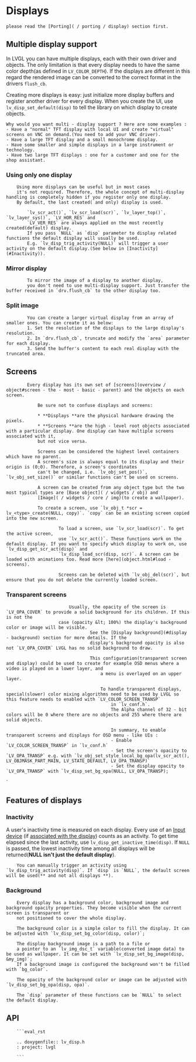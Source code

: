 # Displays

``` important:: The basic concept of a *display *in LVGL is explained in the [Porting]( / porting / display) section. So before reading further,
please read the [Porting]( / porting / display) section first.
```

## Multiple display support

In LVGL you can have multiple displays, each with their own driver and
objects. The only limitation is that every display needs to have the same color depth(as defined in `LV_COLOR_DEPTH`).
If the displays are different in this regard the rendered image can be converted to the correct format in the drivers `flush_cb`.

Creating more displays is easy:
just initialize more display buffers and register another driver for every display.
When you create the UI, use `lv_disp_set_default(disp)` to tell the library on which display to create objects.

	Why would you want multi - display support ? Here are some examples :
	- Have a "normal" TFT display with local UI and create "virtual" screens on VNC on demand.(You need to add your VNC driver).
	- Have a large TFT display and a small monochrome display.
	- Have some smaller and simple displays in a large instrument or technology.
	- Have two large TFT displays : one for a customer and one for the shop assistant.

### Using only one display
		Using more displays can be useful but in most cases
		it's not required. Therefore, the whole concept of multi-display handling is completely hidden if you register only one display.
		By default, the last created( and only) display is used.

			`lv_scr_act()`, `lv_scr_load(scr)`, `lv_layer_top()`, `lv_layer_sys()`, `LV_HOR_RES` and
			`LV_VER_RES` are always applied on the most recently created(default) display.
			If you pass `NULL` as `disp` parameter to display related functions the default display will usually be used.
			E.g. `lv_disp_trig_activity(NULL)` will trigger a user activity on the default display.(See below in [Inactivity](#Inactivity)).

### Mirror display

			To mirror the image of a display to another display,
			you don't need to use multi-display support. Just transfer the buffer received in `drv.flush_cb` to the other display too.

### Split image
			You can create a larger virtual display from an array of smaller ones. You can create it as below:
			1. Set the resolution of the displays to the large display's resolution.
			2. In `drv.flush_cb`, truncate and modify the `area` parameter for each display.
			3. Send the buffer's content to each real display with the truncated area.

## Screens

			Every display has its own set of [screens](overview / object#screen - the - most - basic - parent) and the objects on each screen.

				Be sure not to confuse displays and screens:

				* **Displays **are the physical hardware drawing the pixels.
				* **Screens **are the high - level root objects associated with a particular display. One display can have multiple screens associated with it,
				but not vice versa.

				Screens can be considered the highest level containers which have no parent.
				A screen's size is always equal to its display and their origin is (0;0). Therefore, a screen's coordinates
				can't be changed, i.e. `lv_obj_set_pos()`, `lv_obj_set_size()` or similar functions can't be used on screens.

				A screen can be created from any object type but the two most typical types are [Base object]( / widgets / obj) and
				[Image]( / widgets / core / img)(to create a wallpaper).

				To create a screen, use `lv_obj_t *scr = lv_<type>_create(NULL, copy)`. `copy` can be an existing screen copied into the new screen.

						To load a screen, use `lv_scr_load(scr)`. To get the active screen,
						use `lv_scr_act()`. These functions work on the default display. If you want to specify which display to work on, use `lv_disp_get_scr_act(disp)` and
						`lv_disp_load_scr(disp, scr)`. A screen can be loaded with animations too. Read more [here](object.html#load - screens).

						Screens can be deleted with `lv_obj_del(scr)`, but ensure that you do not delete the currently loaded screen.

### Transparent screens

							Usually, the opacity of the screen is `LV_OPA_COVER` to provide a solid background for its children. If this is not the
						case (opacity &lt; 100%) the display's background color or image will be visible.
									See the [Display background](#display - background) section for more details. If the
									display's background opacity is also not `LV_OPA_COVER` LVGL has no solid background to draw.

									This configuration(transparent screen and display) could be used to create for example OSD menus where a video is played on a lower layer, and
										a menu is overlayed on an upper layer.

										To handle transparent displays, special(slower) color mixing algorithms need to be used by LVGL so this feature needs to enabled with `LV_COLOR_SCREEN_TRANSP`
											in `lv_conf.h`.
											The Alpha channel of 32 - bit colors will be 0 where there are no objects and 255 where there are solid objects.

											In summary, to enable transparent screens and displays for OSD menu - like UIs :
											- Enable `LV_COLOR_SCREEN_TRANSP` in `lv_conf.h`
											- Set the screen's opacity to `LV_OPA_TRANSP` e.g. with `lv_obj_set_style_local_bg_opa(lv_scr_act(), LV_OBJMASK_PART_MAIN, LV_STATE_DEFAULT, LV_OPA_TRANSP)`
											- Set the display opacity to `LV_OPA_TRANSP` with `lv_disp_set_bg_opa(NULL, LV_OPA_TRANSP);
`

## Features of displays

### Inactivity

A user's inactivity time is measured on each display. Every use of an [Input device](/overview/indev) (if [associated with the display](/porting/indev#other-features)) counts as an activity.
To get time elapsed since the last activity, use `lv_disp_get_inactive_time(disp)`. If `NULL` is passed,
the lowest inactivity time among all displays will be returned(**NULL isn't just the default display**).

		You can manually trigger an activity using `lv_disp_trig_activity(disp)`. If `disp` is `NULL`, the default screen will be used(** and not all displays **).

### Background
		Every display has a background color, background image and background opacity properties. They become visible when the current screen is transparent or
		not positioned to cover the whole display.

		The background color is a simple color to fill the display. It can be adjusted with `lv_disp_set_bg_color(disp, color)`;

		The display background image is a path to a file or
		a pointer to an `lv_img_dsc_t` variable(converted image data) to be used as wallpaper. It can be set with `lv_disp_set_bg_image(disp, &my_img)`;
		If a background image is configured the background won't be filled with `bg_color`.

		The opacity of the background color or image can be adjusted with `lv_disp_set_bg_opa(disp, opa)`.

		The `disp` parameter of these functions can be `NULL` to select the default display.



## API

		```eval_rst

		.. doxygenfile:: lv_disp.h
		: project: lvgl

		```
